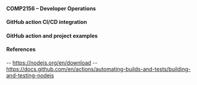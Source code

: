 #### COMP2156 – Developer Operations
#### GitHub action CI/CD integration
#### GitHub action and project examples

#### References
-- https://nodejs.org/en/download
-- https://docs.github.com/en/actions/automating-builds-and-tests/building-and-testing-nodejs
